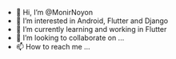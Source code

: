 - 👋 Hi, I’m @MonirNoyon
- 👀 I’m interested in Android, Flutter and Django
- 🌱 I’m currently learning and working in Flutter
- 💞️ I’m looking to collaborate on ...
- 📫 How to reach me ...

<!---
MonirNoyon/MonirNoyon is a ✨ special ✨ repository because its `README.md` (this file) appears on your GitHub profile.
You can click the Preview link to take a look at your changes.

![Github Stats](https://github-readme-stats.vercel.app/api?username=MonirNoyon&theme=tokyonight)

<br/>
<table>
    <tr>
        <td>
            <a href="https://github.com/anuraghazra/github-readme-stats"><img alt="Monir Hossain Github Stats" src="https://github-readme-stats.vercel.app/api?username=MonirNoyon&show_icons=true&count_private=true&theme=react&hide_border=true&bg_color=0D1117" />
            </a>
        </td>
        <td>
            <a href="https://github.com/anuraghazra/github-readme-stats"><img alt="Monir Hossain Top Languages" src="https://github-readme-stats.vercel.app/api/top-langs/?username=MonirNoyon&langs_count=8.0&count_private=true&layout=compact&theme=react&hide_border=true&bg_color=0D1117" />
            </a>
        </td>
    </tr>
</table>
<b>Note:</b> Top languages is only a metric of the languages my public code consists of, and doesn't reflect experience or skill level.
<br/>
<br/>
--->



